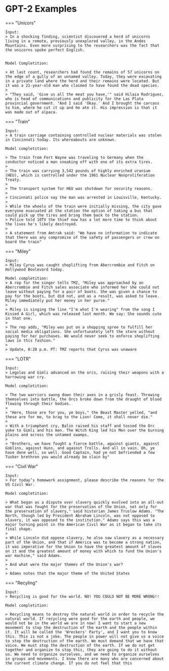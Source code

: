 # GPT-2 Examples

=== "Unicors"

    Input:
    > In a shocking finding, scientist discovered a herd of unicorns living in a remote, previously unexplored valley, in the Andes Mountains. Even more surprising to the researchers was the fact that the unicorns spoke perfect English.


    Model Completition:

    > At last count, researchers had found the remains of 57 unicorns on the edge of a gully of an unnamed valley. Today, they were excavating in a private land where the herd and their remains were located. But it was a 21-year-old man who claimed to have found the dead species.
    >
    > "They said, 'Give us all the meat you have,'" said Hilaia Rodríguez, who is head of communications and publicity for the Las Plata provincial government. "And I said 'Okay.' And I brought the carcass to him, where he cut it up and he ate it. His impression is that it was made out of alpaca.



=== "Train"

    Input:
    > A train carriage containing controlled nuclear materials was stolen in Cincinnati today. Its whereabouts are unknown.

    Model completition:

    > The train from Fort Wayne was traveling to Germany when the conductor noticed a man sneaking off with one of its extra tires.
    >
    > The train was carrying 3,542 pounds of highly enriched uranium (HEU), which is controlled under the 1961 Nuclear Nonproliferation Treaty.
    >
    > The transport system for HEU was shutdown for security reasons.
    >
    > Cincinnati police say the man was arrested in Louisville, Kentucky.
    >
    > While the wheels of the train were initially missing, the city gave everyone evacuated at the station the option of taking a bus that could pick up the tires and bring them back to the station.
    > Police told 10TV the thief now has a lot more time to think about the lives he's likely destroyed.
    >
    > A statement from Amtrak said: "We have no information to indicate that there was any compromise of the safety of passengers or crew on board the train"



=== "Miley"

    Input:
    > Miley Cyrus was caught shoplifting from Abercrombie and Fitch on Hollywood Boulevard today.

    Model completition:
    > A rep for the singer tells TMZ, "Miley was approached by an Abercrombie and Fitch sales associate who informed her she could not leave without paying for a pair of boots. She was given a chance to pay for the boots, but did not, and as a result, was asked to leave. Miley immediately put her money in her purse."
    >
    > Miley is singing the line "I'm what I'm wearing" from the song I Kissed A Girl, which was released last month. We say: She sounds cute in that one.
    >
    > The rep adds, "Miley was put on a shopping spree to fulfill her social media obligations. She unfortunately left the store without paying for her purchases. We would never seek to enforce shoplifting laws in this fashion."
    >
    > Update, 8:20 p.m. PT: TMZ reports that Cyrus was unaware



=== "LOTR"

    Input:
    > Legolas and Gimli advanced on the orcs, raising their weapons with a harrowing war cry.

    Model completition:

    > The two warriors swung down their axes in a grisly feast. Throwing themselves into battle, the Orcs broke down from the draught of blood flowing through their bodies.
    >
    > "Here, those are for you, ye boys," the Beast Master yelled, "and these are for me, to brag to the Lion! Come, it shall never die."
    >
    > With a triumphant cry, Balin raised his staff and tossed the Orc yoke to Gimli and his men. The Witch King led his Men over the burning plains and across the untamed swamps.
    >
    > "Brothers, we have fought a fierce battle, against giants, against Goblins, against Huns, and against Trolls. And all in vain. Oh, ye have done well, so well. Good Captain, had ye not befriended a few Tusker brethren you would already be slain by"



=== "Civil War"

    Input:
    > For today’s homework assignment, please describe the reasons for the US Civil War.

    Model completition:

    > What began as a dispute over slavery quickly evolved into an all-out war that was fought for the preservation of the Union, not only for the preservation of slavery," said historian James Truslow Adams. "The North, though led by President Abraham Lincoln, was not opposed to slavery, it was opposed to the institution." Adams says this was a major turning point in the American Civil War as it began to take its final shape.
    >
    > While Lincoln did oppose slavery, he also saw slavery as a necessary part of the Union, and that if America was to become a strong nation, it was imperative for the Union to have the greatest amount of slaves on it and the greatest amount of money with which to fund the Union's war machine," said Adams.
    >
    > And what were the major themes of the Union's war?
    >
    > Adams notes that the major theme of the United States



=== "Recyling"

    Input:
    > Recycling is good for the world. NO! YOU COULD NOT BE MORE WRONG!!

    Model completition:

    > Recycling means to destroy the natural world in order to recycle the natural world. If recycling were good for the earth and people, we would not be in the world we are in now! I want to start a new movement to stop the destruction of the earth and the people within it. It will be called the 'Wreckers' Party', and I want you to know this. This is not a joke. The people in power will not give us a voice to stop the destruction of the earth. We must demand that we have that voice. We must stop the destruction of the earth. If we do not get together and organize to stop this, they are going to do it without us. We need to organize ourselves, and we need to organize ourselves in groups and movements. I know there are many who are concerned about the current climate change. If you do not feel that this
